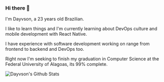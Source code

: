 ### Hi there 👋

I'm Dayvson, a 23 years old Brazilian. 

I like to learn things and I'm currently learning about DevOps culture and mobile development with React Native.  

I have experience with software development working on range from frontend to backend and DevOps too. 

Right now I'm seeking to finish my graduation in Computer Science at the Federal University of Alagoas, its 99% complete.  

![Dayvson's Github Stats](https://github-readme-stats.vercel.app/api?username=dayvsonsales&include_all_commits=true&count_private=true&theme=radical&show_icons=true&hide=stars)

<!--
**dayvsonsales/dayvsonsales** is a ✨ _special_ ✨ repository because its `README.md` (this file) appears on your GitHub profile.

Here are some ideas to get you started:

- 🔭 I’m currently working on ...
- 🌱 I’m currently learning ...
- 👯 I’m looking to collaborate on ...
- 🤔 I’m looking for help with ...
- 💬 Ask me about ...
- 📫 How to reach me: ...
- 😄 Pronouns: ...
- ⚡ Fun fact: ...
-->
